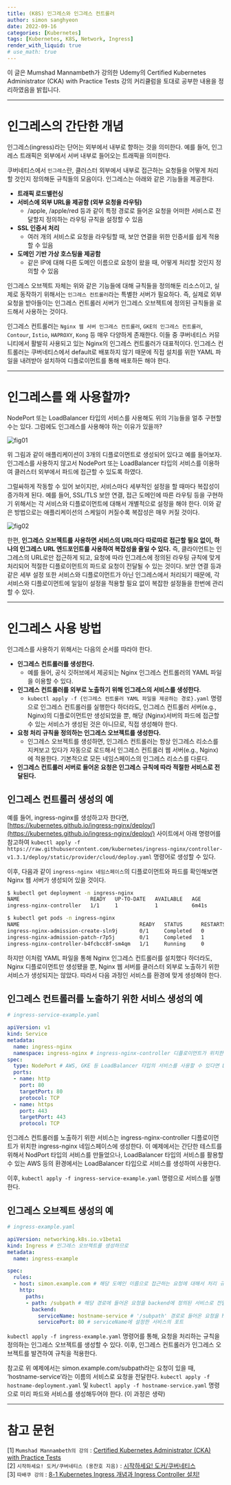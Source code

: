 ```yaml
---
title: (K8S) 인그레스와 인그레스 컨트롤러
author: simon sanghyeon
date: 2022-09-16
categories: [Kubernetes]
tags: [Kubernetes, K8S, Network, Ingress]
render_with_liquid: true
# use_math: true
---
```

이 글은 Mumshad Mannambeth가 강의한 Udemy의 Certified Kubernetes Administrator (CKA) with Practice Tests 강의 커리큘럼을 토대로 공부한 내용을 정리하였음을 밝힙니다.

---
# 인그레스의 간단한 개념

인그레스(ingress)라는 단어는 외부에서 내부로 향하는 것을 의미한다. 예를 들어, 인그레스 트래픽은 외부에서 서버 내부로 들어오는 트래픽을 의미한다.

쿠버네티스에서 `인그레스`란, 클러스터 외부에서 내부로 접근하는 요청들을 어떻게 처리할 것인지 정의해둔 규칙들의 모음이다. 인그레스는 아래와 같은 기능들을 제공한다.

- **트래픽 로드밸런싱**
- **서비스에 외부 URL을 제공함 (외부 요청을 라우팅)**
    - /apple, /apple/red 등과 같이 특정 경로로 들어온 요청을 어떠한 서비스로 전달할지 정의하는 라우팅 규칙을 설정할 수 있음
- **SSL 인증서 처리**
    - 여러 개의 서비스로 요청을 라우팅할 때, 보안 연결을 위한 인증서를 쉽게 적용할 수 있음
- **도메인 기반 가상 호스팅을 제공함**
    - 같은 IP에 대해 다른 도메인 이름으로 요청이 왔을 때, 어떻게 처리할 것인지 정의할 수 있음

인그레스 오브젝트 자체는 위와 같은 기능들에 대해 규칙들을 정의해둔 리소스이고, 실제로 동작하기 위해서는 `인그레스 컨트롤러`라는 특별한 서버가 필요하다. 즉, 실제로 외부 요청을 받아들이는 인그레스 컨트롤러 서버가 인그레스 오브젝트에 정의된 규칙들을 로드해서 사용하는 것이다.

인그레스 컨트롤러는 `Nginx 웹 서버 인그레스 컨트롤러`, `GKE의 인그레스 컨트롤러`, `Contour`, `Istio`, `HAPROXY`, `Kong` 등 매우 다양하게 존재한다. 이들 중 쿠버네티스 커뮤니티에서 활발히 사용되고 있는 Nginx의 인그레스 컨트롤러가 대표적이다. 인그레스 컨트롤러는 쿠버네티스에서 default로 배포하지 않기 때문에 직접 설치를 위한 YAML 파일을 내려받아 설치하여 디플로이먼트를 통해 배포하든 해야 한다.

---
# 인그레스를 왜 사용할까?

NodePort 또는 LoadBalancer 타입의 서비스를 사용해도 위의 기능들을 얼추 구현할 수는 있다. 그럼에도 인그레스를 사용해야 하는 이유가 있을까?

![fig01](/assets/img/2022-09-17-Ingress/fig01.png)

위 그림과 같이 애플리케이션이 3개의 디플로이먼트로 생성되어 있다고 예를 들어보자.
인그레스를 사용하지 않고서 NodePort 또는 LoadBalancer 타입의 서비스를 이용하여 클러스터 외부에서 파드에 접근할 수 있도록 하였다.

그럴싸하게 작동할 수 있어 보이지만, 서비스마다 세부적인 설정을 할 때마다 복잡성이 증가하게 된다. 예를 들어, SSL/TLS 보안 연결, 접근 도메인에 따른 라우팅 등을 구현하기 위해서는 각 서비스와 디플로이먼트에 대해서 개별적으로 설정을 해야 한다.
이와 같은 방법으로는 애플리케이션의 스케일이 커질수록 복잡성은 매우 커질 것이다.

![fig02](/assets/img/2022-09-17-Ingress/fig02.png)

한편, **인그레스 오브젝트를 사용하면 서비스의 URL마다 따로따로 접근할 필요 없이, 하나의 인그레스 URL 엔드포인트를 사용하여 복잡성을 줄일 수 있다.** 즉, 클라이언트는 인그레스의 URL로만 접근하게 되고, 요청에 따라 인그레스에 정의된 라우팅 규칙에 맞게 처리되어 적절한 디플로이먼트의 파드로 요청이 전달될 수 있는 것이다. 보안 연결 등과 같은 세부 설정 또한 서비스와 디플로이먼트가 아닌 인그레스에서 처리되기 때문에, 각 서비스와 디플로이먼트에 일일이 설정을 적용할 필요 없이 복잡한 설정들을 한번에 관리할 수 있다.

---
# 인그레스 사용 방법

인그레스를 사용하기 위해서는 다음의 순서를 따라야 한다.

- **인그레스 컨트롤러를 생성한다.**
    - 예를 들어, 공식 깃허브에서 제공되는 Nginx 인그레스 컨트롤러의 YAML 파일을 이용할 수 있다.
- **인그레스 컨트롤러를 외부로 노출하기 위해 인그레스의 서비스를 생성한다.**
    - `kubectl apply -f {인그레스 컨트롤러 YAML 파일을 제공하는 경로}.yaml` 명령으로 인그레스 컨트롤러를 실행한다 하더라도, 인그레스 컨트롤러 서버(e.g., Nginx)의 디플로이먼트만 생성되었을 뿐, 해당 (Nginx)서버의 파드에 접근할 수 있는 서비스가 생성된 것은 아니므로, 직접 생성해야 한다.
- **요청 처리 규칙을 정의하는 인그레스 오브젝트를 생성한다.**
    - 인그레스 오브젝트를 생성하면, 인그레스 컨트롤러는 항상 인그레스 리소스를 지켜보고 있다가 자동으로 로드해서 인그레스 컨트롤러 웹 서버(e.g., Nginx)에 적용한다. 기본적으로 모든 네임스페이스의 인그레스 리소스를 다룬다.
- **인그레스 컨트롤러 서버로 들어온 요청은 인그레스 규칙에 따라 적절한 서비스로 전달된다.**

## 인그레스 컨트롤러 생성의 예

예를 들어, ingress-nginx를 생성하고자 한다면, [https://kubernetes.github.io/ingress-nginx/deploy/](https://kubernetes.github.io/ingress-nginx/deploy/) 사이트에서 아래 명령어를 참고하여 `kubectl apply -f https://raw.githubusercontent.com/kubernetes/ingress-nginx/controller-v1.3.1/deploy/static/provider/cloud/deploy.yaml` 명령어로 생성할 수 있다.

이후, 다음과 같이 `ingress-nginx 네임스페이스`의 디플로이먼트와 파드를 확인해보면 Nginx 웹 서버가 생성되어 있을 것이다.

```bash
$ kubectl get deployment -n ingress-nginx
NAME                       READY   UP-TO-DATE   AVAILABLE   AGE
ingress-nginx-controller   1/1     1            1           6m41s

$ kubectl get pods -n ingress-nginx
NAME                                       READY   STATUS      RESTARTS   AGE
ingress-nginx-admission-create-sln9j       0/1     Completed   0          6m48s
ingress-nginx-admission-patch-r7p5j        0/1     Completed   1          6m48s
ingress-nginx-controller-b4fcbcc8f-sm4qm   1/1     Running     0          6m48s
```

하지만 이처럼 YAML 파일을 통해 Nginx 인그레스 컨트롤러를 설치했다 하더라도, Nginx 디플로이먼트만 생성됐을 뿐, Nginx 웹 서버를 클러스터 외부로 노출하기 위한 서비스가 생성되지는 않았다. 따라서 다음 과정인 서비스를 환경에 맞게 생성해야 한다.

## 인그레스 컨트롤러를 노출하기 위한 서비스 생성의 예

```yaml
# ingress-service-example.yaml

apiVersion: v1
kind: Service
metadata:
  name: ingress-nginx
  namespace: ingress-nginx # ingress-nginx-controller 디플로이먼트가 위치한 ingress-nginx 네임스페이스에 서비스를 생성함
spec:
  type: NodePort # AWS, GKE 등 LoadBalancer 타입의 서비스를 사용할 수 있다면 LoadBalancer를 사용함
  ports:
  - name: http
    port: 80
    targetPort: 80
    protocol: TCP
  - name: https
    port: 443
    targetPort: 443
    protocol: TCP
```

인그레스 컨트롤러를 노출하기 위한 서비스는 ingress-nginx-controller 디플로이먼트가 위치한 ingress-nginx 네임스페이스에 생성한다. 이 예제에서는 간단한 테스트를 위해서 NodPort 타입의 서비스를 만들었으나, LoadBalancer 타입의 서비스를 활용할 수 있는 AWS 등의 환경에서는 LoadBalancer 타입으로 서비스를 생성하여 사용한다.

이후, `kubectl apply -f ingress-service-example.yaml` 명령으로 서비스를 실행한다.

## 인그레스 오브젝트 생성의 예

```yaml
# ingress-example.yaml

apiVersion: networking.k8s.io.v1beta1
kind: Ingress # 인그레스 오브젝트를 생성하므로
metadata:
  name: ingress-example

spec:
  rules:
  - host: simon.example.com # 해당 도메인 이름으로 접근하는 요청에 대해서 처리 규칙을 적용함
    http:
      paths:
      - path: /subpath # 해당 경로에 들어온 요청을 backend에 정의된 서비스로 전달함
        backend:
          serviceName: hostname-service # '/subpath' 경로로 들어온 요청을 hostname-service라는 Servce에 전달함
          servicePort: 80 # serviceName에 설정한 서비스의 포트
```

`kubectl apply -f ingress-example.yaml` 명령어를 통해, 요청을 처리하는 규칙을 정의하는 인그레스 오브젝트를 생성할 수 있다. 이후, 인그레스 컨트롤러가 인그레스 오브젝트를 발견하여 규칙을 적용한다.

참고로 위 예제에서는 simon.example.com/subpath라는 요청이 있을 때, ‘hostname-service’라는 이름의 서비스로 요청을 전달한다. `kubectl apply -f hostname-deployment.yaml` 및 `kubectl apply -f hostname-service.yaml` 명령으로 미리 파드와 서비스를 생성해두어야 한다. (이 과정은 생략)

---
# 참고 문헌

[1] `Mumshad Mannambeth의 강의` : [Certified Kubernetes Administrator (CKA) with Practice Tests](https://www.udemy.com/course/certified-kubernetes-administrator-with-practice-tests/)<br>
[2] `시작하세요! 도커/쿠버네티스 (용찬호 지음)` : [시작하세요! 도커/쿠버네티스](http://www.yes24.com/Product/Goods/84927385)<br>
[3] `따배쿠 강의` : [8-1 Kubernetes Ingress 개념과 Ingress Controller 설치!](https://www.youtube.com/watch?v=y5-u4jtflic&t=1258s)

